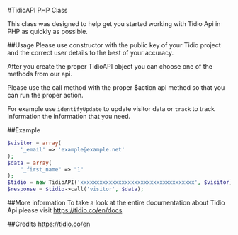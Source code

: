 #TidioAPI PHP Class

This class was designed to help get you started working with Tidio Api in PHP as quickly as possible.

##Usage
Please use constructor with the public key of your Tidio project and the correct user details to the best of your accuracy.

After you create the proper TidioAPI object you can choose one of the methods from our api.

Please use the call method with the proper $action api method so that you can run the proper action.

For example use `identifyUpdate` to update visitor data or `track` to track information the information that you need.

##Example
```php
$visitor = array(
    '_email' => 'example@example.net'
);
$data = array(
    "_first_name" => "1"
);
$tidio = new TidioAPI('xxxxxxxxxxxxxxxxxxxxxxxxxxxxxxxxxxxx', $visitor);
$response = $tidio->call('visitor', $data);
```

##More information
To take a look at the entire documentation about Tidio Api please visit https://tidio.co/en/docs

##Credits
https://tidio.co/en
